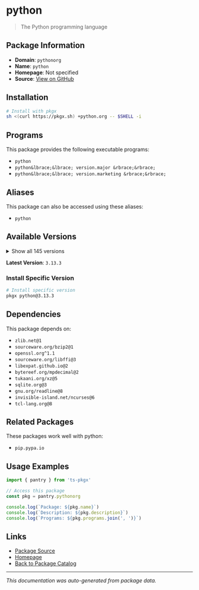 # python

> The Python programming language

## Package Information

- **Domain**: `pythonorg`
- **Name**: `python`
- **Homepage**: Not specified
- **Source**: [View on GitHub](https://github.com/pkgxdev/pantry/tree/main/projects/python.org/package.yml)

## Installation

```bash
# Install with pkgx
sh <(curl https://pkgx.sh) +python.org -- $SHELL -i
```

## Programs

This package provides the following executable programs:

- `python`
- `python&lbrace;&lbrace; version.major &rbrace;&rbrace;`
- `python&lbrace;&lbrace; version.marketing &rbrace;&rbrace;`

## Aliases

This package can also be accessed using these aliases:

- `python`

## Available Versions

<details>
<summary>Show all 145 versions</summary>

- `3.13.3`, `3.13.2`, `3.13.1`, `3.13.0`, `3.12.10`
- `3.12.9`, `3.12.8`, `3.12.7`, `3.12.6`, `3.12.5`
- `3.12.4`, `3.12.3`, `3.12.2`, `3.12.1`, `3.12.0`
- `3.11.12`, `3.11.11`, `3.11.10`, `3.11.9`, `3.11.8`
- `3.11.7`, `3.11.6`, `3.11.5`, `3.11.4`, `3.11.3`
- `3.11.2`, `3.11.1`, `3.11.0`, `3.10.17`, `3.10.16`
- `3.10.15`, `3.10.14`, `3.10.13`, `3.10.12`, `3.10.11`
- `3.10.10`, `3.10.8`, `3.10.7`, `3.10.6`, `3.10.5`
- `3.10.4`, `3.10.3`, `3.10.2`, `3.10.1`, `3.10.0`
- `3.9.22`, `3.9.21`, `3.9.20`, `3.9.19`, `3.9.18`
- `3.9.17`, `3.9.16`, `3.9.15`, `3.9.14`, `3.9.13`
- `3.9.12`, `3.9.11`, `3.9.10`, `3.9.9`, `3.9.8`
- `3.9.7`, `3.9.6`, `3.9.5`, `3.9.4`, `3.9.3`
- `3.9.2`, `3.9.1`, `3.9.0`, `3.8.20`, `3.8.19`
- `3.8.18`, `3.8.17`, `3.8.16`, `3.8.15`, `3.8.14`
- `3.8.13`, `3.8.12`, `3.8.11`, `3.8.10`, `3.8.9`
- `3.8.8`, `3.8.7`, `3.8.6`, `3.8.5`, `3.8.4`
- `3.8.3`, `3.8.2`, `3.8.1`, `3.8.0`, `3.7.17`
- `3.7.16`, `3.7.15`, `3.7.14`, `3.7.13`, `3.7.12`
- `3.7.11`, `3.7.10`, `3.7.9`, `3.7.8`, `3.7.7`
- `3.7.6`, `3.7.5`, `3.7.4`, `3.7.3`, `3.7.2`
- `3.7.1`, `3.7.0`, `3.6.15`, `3.6.14`, `3.6.13`
- `3.6.12`, `3.6.11`, `3.6.10`, `3.6.9`, `3.6.8`
- `3.6.7`, `3.6.6`, `3.6.5`, `3.6.4`, `3.6.3`
- `3.6.2`, `3.6.1`, `3.6.0`, `3.5.10`, `3.5.9`
- `3.5.8`, `3.5.7`, `3.5.6`, `3.5.5`, `3.5.4`
- `3.5.3`, `3.5.2`, `3.5.1`, `3.5.0`, `3.4.10`
- `3.4.9`, `3.4.8`, `3.4.7`, `3.4.6`, `3.4.5`
- `3.4.4`, `3.4.3`, `3.4.2`, `3.3.0`, `2.7.18`

</details>

**Latest Version**: `3.13.3`

### Install Specific Version

```bash
# Install specific version
pkgx python@3.13.3
```

## Dependencies

This package depends on:

- `zlib.net@1`
- `sourceware.org/bzip2@1`
- `openssl.org^1.1`
- `sourceware.org/libffi@3`
- `libexpat.github.io@2`
- `bytereef.org/mpdecimal@2`
- `tukaani.org/xz@5`
- `sqlite.org@3`
- `gnu.org/readline@8`
- `invisible-island.net/ncurses@6`
- `tcl-lang.org@8`

## Related Packages

These packages work well with python:

- `pip.pypa.io`

## Usage Examples

```typescript
import { pantry } from 'ts-pkgx'

// Access this package
const pkg = pantry.pythonorg

console.log(`Package: ${pkg.name}`)
console.log(`Description: ${pkg.description}`)
console.log(`Programs: ${pkg.programs.join(', ')}`)
```

## Links

- [Package Source](https://github.com/pkgxdev/pantry/tree/main/projects/python.org/package.yml)
- [Homepage](#)
- [Back to Package Catalog](../package-catalog.md)

---

*This documentation was auto-generated from package data.*

